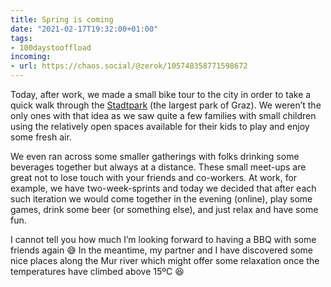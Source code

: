 ```yaml
---
title: Spring is coming
date: "2021-02-17T19:32:00+01:00"
tags:
- 100daystooffload
incoming:
- url: https://chaos.social/@zerok/105748358771598672
---
```


Today, after work, we made a small bike tour to the city in order to take a quick walk through the [Stadtpark](https://de.wikipedia.org/wiki/Grazer_Stadtpark) (the largest park of Graz).  We weren’t the only ones with that idea as we saw quite a few families with small children using the relatively open spaces available for their kids to play and enjoy some fresh air.

We even ran across some smaller gatherings with folks drinking some beverages together but always at a distance. These small meet-ups are great not to lose touch with your friends and co-workers. At work, for example, we have two-week-sprints and today we decided that after each such iteration we would come together in the evening (online), play some games, drink some beer (or something else), and just relax and have some fun.

I cannot tell you how much I’m looking forward to having a BBQ with some friends again 😅 In the meantime, my partner and I have discovered some nice places along the Mur river which might offer some relaxation once the temperatures have climbed above 15ºC 😆
